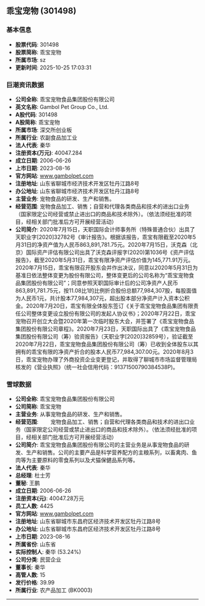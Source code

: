 ## 乖宝宠物 (301498)

### 基本信息

- **股票代码**: 301498
- **股票简称**: 乖宝宠物
- **所属市场**: sz
- **更新时间**: 2025-10-25 17:03:31

### 巨潮资讯数据

- **公司全称**: 乖宝宠物食品集团股份有限公司
- **英文名称**: Gambol Pet Group Co., Ltd.
- **A股代码**: 301498
- **A股简称**: 乖宝宠物
- **所属市场**: 深交所创业板
- **所属行业**: 农副食品加工业
- **法人代表**: 秦华
- **注册资本(万元)**: 40047.284
- **成立日期**: 2006-06-26
- **上市日期**: 2023-08-16
- **官方网站**: www.gambolpet.com
- **注册地址**: 山东省聊城市经济技术开发区牡丹江路8号
- **办公地址**: 山东省聊城市经济技术开发区牡丹江路8号
- **主营业务**: 宠物食品的研发、生产和销售。
- **经营范围**: 宠物食品加工、销售；自营和代理各类商品和技术的进出口业务（国家限定公司经营或禁止进出口的商品和技术除外）。（依法须经批准的项目，经相关部门批准后方可开展经营活动）
- **公司简介**: 2020年7月15日，天职国际会计师事务所（特殊普通合伙）出具了天职业字[2020]32782号《审计报告》。根据该报告，乖宝有限截至2020年5月31日的净资产值为人民币863,891,781.75元。2020年7月15日，沃克森（北京）国际资产评估有限公司出具了沃克森评报字(2020)第1036号《资产评估报告》，截至2020年5月31日，乖宝有限净资产评估价值为145,771.91万元。2020年7月15日，乖宝有限召开股东会并作出决议，同意以2020年5月31日为基准日依法整体变更为股份有限公司，整体变更后的公司名称为“乖宝宠物食品集团股份有限公司”；同意参照天职国际审计后的公司净资产人民币863,891,781.75元，按11.08比1的比例折合股份总额77,984,307股，每股面值为人民币1元，共计股本77,984,307元，超出股本部分净资产计入资本公积金。2020年7月20日，乖宝有限全体股东签订《关于乖宝宠物食品集团有限责任公司整体变更设立股份有限公司的发起人协议书》；2020年7月22日，乖宝宠物召开创立大会暨2020年第一次临时股东大会，并签署了《乖宝宠物食品集团股份有限公司章程》。2020年7月23日，天职国际出具了《乖宝宠物食品集团股份有限公司（筹）验资报告》（天职业字[2020]32859号），验证截至2020年7月22日，乖宝宠物食品集团股份有限公司（筹）已收到全体股东以其拥有的乖宝有限的净资产折合的股本人民币77,984,307.00元。2020年8月3日，乖宝宠物办理了外商投资企业变更登记，并取得了聊城市市场监督管理局核发的《营业执照》（统一社会信用代码：91371500790384538P)。

### 雪球数据

- **公司全称**: 乖宝宠物食品集团股份有限公司
- **公司简称**: 乖宝宠物
- **主营业务**: 从事宠物食品的研发、生产和销售。
- **经营范围**: 　　宠物食品加工、销售；自营和代理各类商品和技术的进出口业务（国家限定公司经营或禁止进出口的商品和技术除外）。（依法须经批准的项目，经相关部门批准后方可开展经营活动）
- **公司简介**: 乖宝宠物食品集团股份有限公司的主营业务是从事宠物食品的研发、生产和销售。公司的主要产品是科学营养配方的主粮系列，以畜禽肉、鱼肉等为主要原料的零食系列以及犬猫保健品系列等。
- **法人代表**: 秦华
- **总经理**: 杜士芳
- **董秘**: 王鹏
- **成立日期**: 2006-06-26
- **注册资本(元)**: 40047.28万元
- **员工人数**: 4425
- **官方网站**: www.gambolpet.com
- **注册地址**: 山东省聊城市东昌府区经济技术开发区牡丹江路8号
- **办公地址**: 山东省聊城市东昌府区经济技术开发区牡丹江路8号
- **上市日期**: 2023-08-16
- **所属省份**: 山东省
- **实际控制人**: 秦华 (53.24%)
- **公司分类**: 民营企业
- **董事长**: 秦华
- **高管人数**: 15
- **发行价格**: 39.99
- **所属行业**: 农产品加工 (BK0003)

---